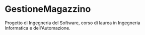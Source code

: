# GestioneMagazzino
Progetto di Ingegneria del Software, corso di laurea in Ingegneria Informatica e dell'Automazione.
